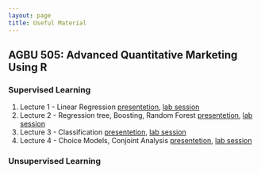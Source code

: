 ```yaml
---
layout: page
title: Useful Material
---
```


## AGBU 505: Advanced Quantitative Marketing Using R
### Supervised Learning
1. Lecture 1 - Linear Regression [presentetion](../Resources/Lec1.pdf), <a href="../Resources/Lab1" target="_blank">lab session</a> 
2. Lecture 2 - Regression tree, Boosting, Random Forest [presentetion](../Resources/Lec2.pdf), <a href="../Resources/Lab2" target="_blank">lab session</a> 
3. Lecture 3 - Classification [presentetion](../Resources/Lec3.pdf), <a href="../Resources/Lab3" target="_blank">lab session</a> 
4. Lecture 4 - Choice Models, Conjoint Analysis [presentetion](../Resources/Lec4.pdf), <a href="../Resources/Lab4" target="_blank">lab session</a> 
### Unsupervised Learning


